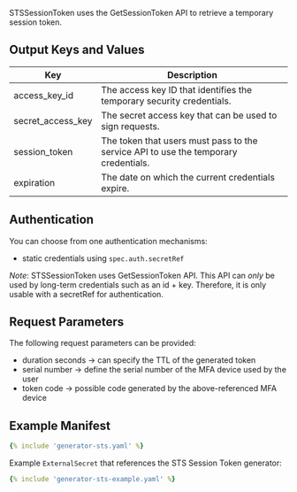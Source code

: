 STSSessionToken uses the GetSessionToken API to retrieve a temporary session token.

## Output Keys and Values

| Key               | Description                                                                         |
|-------------------|-------------------------------------------------------------------------------------|
| access_key_id     | The access key ID that identifies the temporary security credentials.               |
| secret_access_key | The secret access key that can be used to sign requests.                            |
| session_token     | The token that users must pass to the service API to use the temporary credentials. |
| expiration        | The date on which the current credentials expire.                                   |

## Authentication

You can choose from one authentication mechanisms:

* static credentials using `spec.auth.secretRef`

_Note_: STSSessionToken uses GetSessionToken API. This API can _only_ be used by long-term credentials such as an id + key.
Therefore, it is only usable with a secretRef for authentication.

## Request Parameters

The following request parameters can be provided:

- duration seconds -> can specify the TTL of the generated token
- serial number -> define the serial number of the MFA device used by the user
- token code -> possible code generated by the above-referenced MFA device

## Example Manifest

```yaml
{% include 'generator-sts.yaml' %}
```

Example `ExternalSecret` that references the STS Session Token generator:
```yaml
{% include 'generator-sts-example.yaml' %}
```
